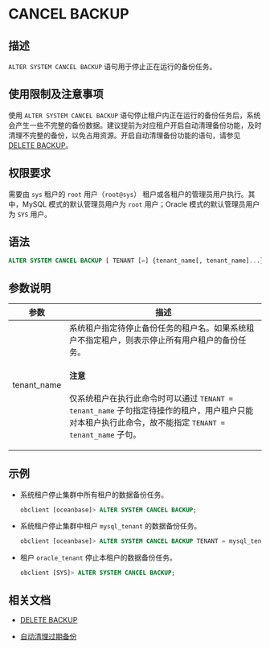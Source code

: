 # CANCEL BACKUP

## 描述

`ALTER SYSTEM CANCEL BACKUP` 语句用于停止正在运行的备份任务。

## 使用限制及注意事项

使用 `ALTER SYSTEM CANCEL BACKUP` 语句停止租户内正在运行的备份任务后，系统会产生一些不完整的备份数据。建议提前为对应租户开启自动清理备份功能，及时清理不完整的备份，以免占用资源。开启自动清理备份功能的语句，请参见 [DELETE BACKUP](1600.delete-backup.md)。

## 权限要求

需要由 `sys` 租户的 `root` 用户（`root@sys`） 租户或各租户的管理员用户执行。其中，MySQL 模式的默认管理员用户为 `root` 用户；Oracle 模式的默认管理员用户为 `SYS` 用户。

## 语法

```sql
ALTER SYSTEM CANCEL BACKUP [ TENANT [=] {tenant_name[, tenant_name]...} ];
```

## 参数说明

| 参数                   | 描述                                                                                                                                      |
|-----------------------|--------------------------------------------------------------------------------------------------------------------------------------------|
| tenant_name           | 系统租户指定待停止备份任务的租户名。如果系统租户不指定租户，则表示停止所有用户租户的备份任务。<main id="notice" type='notice'> <h4>注意</h4><p>仅系统租户在执行此命令时可以通过 <code>TENANT = tenant_name</code> 子句指定待操作的租户，用户租户只能对本租户执行此命令，故不能指定 <code>TENANT = tenant_name</code> 子句。</p></main>                        |

## 示例

* 系统租户停止集群中所有租户的数据备份任务。

  ```sql
  obclient [oceanbase]> ALTER SYSTEM CANCEL BACKUP;
  ```

* 系统租户停止集群中租户 `mysql_tenant` 的数据备份任务。

  ```sql
  obclient [oceanbase]> ALTER SYSTEM CANCEL BACKUP TENANT = mysql_tenant;
  ```

* 租户 `oracle_tenant` 停止本租户的数据备份任务。

  ```sql
  obclient [SYS]> ALTER SYSTEM CANCEL BACKUP;
  ```

## 相关文档

* [DELETE BACKUP](1600.delete-backup.md)

* [自动清理过期备份](../../../../../600.manage/600.backup-and-recovery/500.clear-backup-data/100.cleaning-up-backed-up-data-automatically.md)